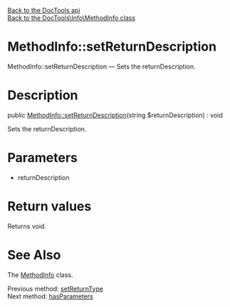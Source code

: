 [Back to the DocTools api](https://github.com/lingtalfi/DocTools/blob/master/doc/api/DocTools.md)<br>
[Back to the DocTools\Info\MethodInfo class](https://github.com/lingtalfi/DocTools/blob/master/doc/api/DocTools/Info/MethodInfo.md)


MethodInfo::setReturnDescription
================



MethodInfo::setReturnDescription — Sets the returnDescription.




Description
================


public [MethodInfo::setReturnDescription](https://github.com/lingtalfi/DocTools/blob/master/doc/api/DocTools/Info/MethodInfo/setReturnDescription.md)(string $returnDescription) : void




Sets the returnDescription.




Parameters
================


- returnDescription

    


Return values
================

Returns void.







See Also
================

The [MethodInfo](https://github.com/lingtalfi/DocTools/blob/master/doc/api/DocTools/Info/MethodInfo.md) class.

Previous method: [setReturnType](https://github.com/lingtalfi/DocTools/blob/master/doc/api/DocTools/Info/MethodInfo/setReturnType.md)<br>Next method: [hasParameters](https://github.com/lingtalfi/DocTools/blob/master/doc/api/DocTools/Info/MethodInfo/hasParameters.md)<br>

